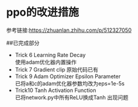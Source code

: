 # ppo的改进措施

参考链接:<https://zhuanlan.zhihu.com/p/512327050>  
  

##已完成部分  
- Trick 6 Learning Rate Decay  
  使用adam优化器内置操作  
- Trick 7 Gradient clip
  原始代码已有
- Trick 9 Adam Optimizer Epsilon Parameter  
  已将a和c的adam优化器参数均改为eps=1e-5s
- Trick10 Tanh Activation Function  
  已将network.py中所有ReLU换成Tanh
  出现问题

